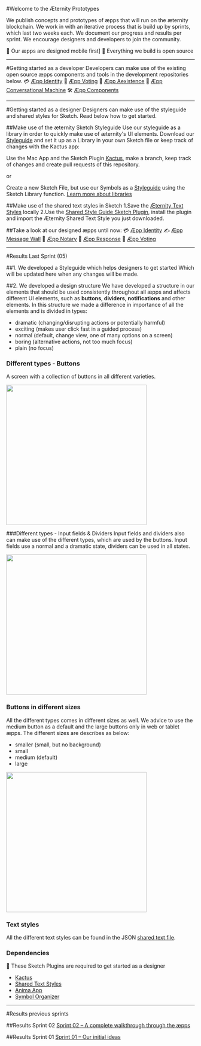 #Welcome to the Æternity Prototypes

We publish concepts and prototypes of æpps that will run on the æternity blockchain. We work in with an iterative process that is build up by sprints, which last two weeks each. We document our progress and results per sprint. We encourage designers and developers to join the community.

📱 Our æpps are designed mobile first]
📖 Everything we build is open source

---

#Getting started as a developer
Developers can make use of the existing open source æpps components and tools in the development repositories below.
💳 [Æpp Identity](https://github.com/aeternity/aepp-identity)
📝 [Æpp Voting](https://github.com/aeternity/aepp-voting)
🚀 [Æpp Aexistence](https://github.com/aeternity/aepp-aexistence)
🙋‍ [Æpp Conversational Machine](https://github.com/aeternity/aepp-conversational-machine)
🛠 [Æpp Components](https://github.com/aeternity/aepp-components)

---

#Getting started as a designer
Designers can make use of the styleguide and shared styles for Sketch. Read below how to get started.

##Make use of the æternity Sketch Styleguide
Use our styleguide as a library in order to quickly make use of æternity's UI elements. Download our [Styleguide](00-aepp-styleguides/00-aepp-styleguide.sketch) and set it up as a Library in your own Sketch file or keep track of changes with the Kactus app:

Use the Mac App and the Sketch Plugin [Kactus](https://github.com/kactus-io/kactus), make a branch, keep track of changes and create pull requests of this repository.

or

Create a new Sketch File, but use our Symbols as a [Styleguide](00-aepp-styleguides/00-aepp-styleguide.sketch) using the Sketch Library function. [Learn more about libraries](https://www.sketchapp.com/docs/libraries/adding-libraries)

##Make use of the shared text styles in Sketch
1.Save the [Æternity Text Styles](00-aepp-styleguides/aepp-text-styles.json) locally
2.Use the [Shared Style Guide Sketch Plugin](https://github.com/nilshoenson/shared-text-styles), install the plugin and import the Æternity Shared Text Style you just downloaded.

##Take a look at our designed æpps until now:
💳 [Æpp Identity](01-aepp-identity)
✍️ [Æpp Message Wall](02-aepp-message-wall)
🚀 [Æpp Notary](03-aepp-notary)
🙋 [Æpp Response](04-aepp-response)
📝 [Æpp Voting](05-aepp-voting)


---

#Results Last Sprint (05)

##1. We developed a Styleguide which helps designers to get started
Which will be updated here when any changes will be made.

##2. We developed a design structure
We have developed a structure in our elements that should be used consistently throughout all æpps and affects different UI elements, such as **buttons**, **dividers**, **notifications** and other elements. In this structure we made a difference in importance of all the elements and is divided in types:

* dramatic (changing/disrupting actions or potentially harmful)
* exciting (makes user click fast in a guided process)
* normal (default, change view, one of many options on a screen)
* boring (alternative actions, not too much focus)
* plain (no focus)

### Different types - Buttons
A screen with a collection of buttons in all different varieties.

<img src='sprint-03-release/img/button-types.png' width='375px'/>


###Different types - Input fields & Dividers
Input fields and dividers also can make use of the different types, which are used by the buttons. Input fields use a normal and a dramatic state, dividers can be used in all states.

<img src='sprint-03-release/img/inputfields-dividers.png' width='375px' />


### Buttons in different sizes
All the different types comes in different sizes as well. We advice to use the medium button as a default and the large buttons only in web or tablet æpps. The different sizes are describes as below:
* smaller (small, but no background)
* small
* medium (default)
* large

<img src='sprint-03-release/img/button-sizes.png' width='375px' />

### Text styles
All the different text styles can be found in the JSON [shared text file](00-aepp-styleguides/aepp-text-styles.json).


### Dependencies
👾 These Sketch Plugins are required to get started as a designer
* [Kactus](https://github.com/kactus-io/kactus)
* [Shared Text Styles](https://github.com/nilshoenson/shared-text-styles)
* [Anima App](https://animaapp.github.io/)
* [Symbol Organizer](https://github.com/sonburn/symbol-organizer)


---

#Results previous sprints


##Results Sprint 02
[Sprint 02 – A complete walkthrough through the æpps](sprint-02-release/main.md)

##Results Sprint 01
[Sprint 01 – Our initial ideas](sprint-02-release/sprint_01/main.md)
